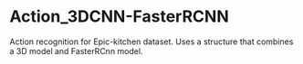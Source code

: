 # Action_3DCNN-FasterRCNN

Action recognition for Epic-kitchen dataset. 
Uses a structure that combines a 3D model and FasterRCnn model.


